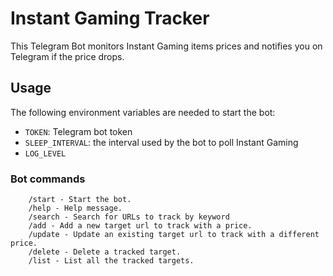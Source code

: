 # Instant Gaming Tracker

This Telegram Bot monitors Instant Gaming items prices and notifies you on Telegram if the price drops.

## Usage

The following environment variables are needed to start the bot:
* `TOKEN`: Telegram bot token
* `SLEEP_INTERVAL`: the interval used by the bot to poll Instant Gaming
* `LOG_LEVEL`

### Bot commands

```
    /start - Start the bot.
    /help - Help message.
    /search - Search for URLs to track by keyword
    /add - Add a new target url to track with a price.
    /update - Update an existing target url to track with a different price.
    /delete - Delete a tracked target.
    /list - List all the tracked targets.
```

